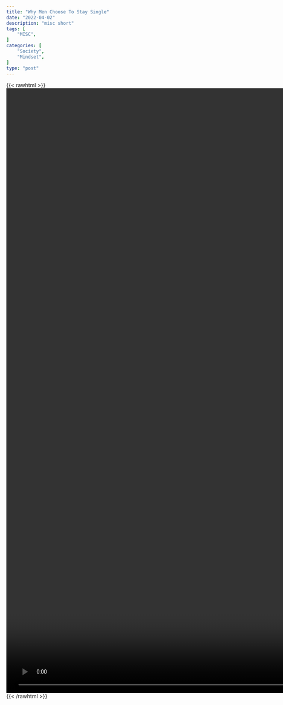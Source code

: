 ```yaml
---
title: "Why Men Choose To Stay Single"
date: "2022-04-02"
description: "misc short"
tags: [
    "MISC",
]
categories: [
    "Society",
    "Mindset",
]
type: "post"
---
```

{{< rawhtml >}}
    <video style="height:40vh;width:auto" overflow="hidden" controls>
        <source src="https://clips.dev00ps.com/MISC/MGTOW_%F0%9F%92%8A-_Why_men_stay_single_1.mp4" type="video/mp4"> 
    </video>
{{< /rawhtml >}}